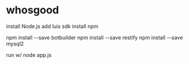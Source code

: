 # whosgood

install Node.js
add luis sdk
install npm

npm install --save botbuilder
npm install --save restify
npm install --save mysql2

run w/        node app.js

